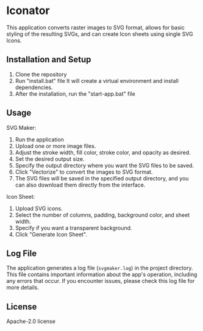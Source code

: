 # Iconator

This application converts raster images to SVG format, allows for basic styling of the resulting SVGs, and can create Icon sheets using single SVG Icons.

## Installation and Setup
1. Clone the repository
2. Run "install.bat" file
It will create a virtual environment and install dependencies.
3. After the installation, run the "start-app.bat" file


## Usage

SVG Maker:
1. Run the application
2. Upload one or more image files.
3. Adjust the stroke width, fill color, stroke color, and opacity as desired.
4. Set the desired output size.
5. Specify the output directory where you want the SVG files to be saved.
6. Click "Vectorize" to convert the images to SVG format.
7. The SVG files will be saved in the specified output directory, and you can also download them directly from the interface.

Icon Sheet:
1. Upload SVG icons.
2. Select the number of columns, padding, background color, and sheet width.
3. Specify if you want a transparent background.
4. Click "Generate Icon Sheet".

## Log File

The application generates a log file (`svgmaker.log`) in the project directory. This file contains important information about the app's operation, including any errors that occur. If you encounter issues, please check this log file for more details.

## License

Apache-2.0 license
